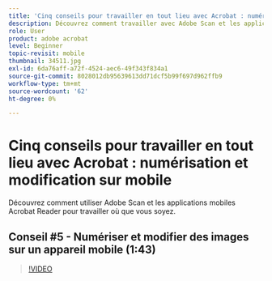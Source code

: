 ```yaml
---
title: 'Cinq conseils pour travailler en tout lieu avec Acrobat : numérisation et modification sur mobile'
description: Découvrez comment travailler avec Adobe Scan et les applications mobiles Acrobat Reader, où que vous soyez
role: User
product: adobe acrobat
level: Beginner
topic-revisit: mobile
thumbnail: 34511.jpg
exl-id: 6da76aff-a72f-4524-aec6-49f343f834a1
source-git-commit: 8028012db95639613dd71dcf5b99f697d962ffb9
workflow-type: tm+mt
source-wordcount: '62'
ht-degree: 0%

---
```


# Cinq conseils pour travailler en tout lieu avec Acrobat : numérisation et modification sur mobile

Découvrez comment utiliser Adobe Scan et les applications mobiles Acrobat Reader pour travailler où que vous soyez.

## Conseil #5 - Numériser et modifier des images sur un appareil mobile (1:43)

>[!VIDEO](https://video.tv.adobe.com/v/34511)
